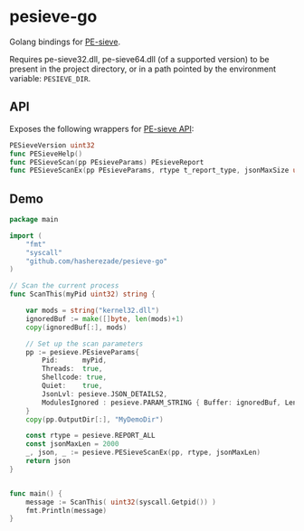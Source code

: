 # pesieve-go
Golang bindings for [PE-sieve](https://github.com/hasherezade/pe-sieve/).

Requires pe-sieve32.dll, pe-sieve64.dll (of a supported version) to be present in the project directory, or in a path pointed by the environment variable: `PESIEVE_DIR`.

## API

Exposes the following wrappers for [PE-sieve API](https://github.com/hasherezade/pe-sieve/wiki/5.-API):

```go
PESieveVersion uint32
func PESieveHelp()
func PESieveScan(pp PEsieveParams) PEsieveReport 
func PESieveScanEx(pp PEsieveParams, rtype t_report_type, jsonMaxSize uint32) (PEsieveReport, string, uint32)
```

## Demo

```go
package main

import (
	"fmt"
	"syscall"
	"github.com/hasherezade/pesieve-go"
)

// Scan the current process
func ScanThis(myPid uint32) string {

	var mods = string("kernel32.dll")
	ignoredBuf := make([]byte, len(mods)+1)
	copy(ignoredBuf[:], mods)

	// Set up the scan parameters
	pp := pesieve.PEsieveParams{
		Pid:      myPid,
		Threads:  true,
		Shellcode: true,
		Quiet:    true,
		JsonLvl: pesieve.JSON_DETAILS2,
		ModulesIgnored : pesieve.PARAM_STRING { Buffer: ignoredBuf, Length: uint32(len(mods)) },
	}
	copy(pp.OutputDir[:], "MyDemoDir")

	const rtype = pesieve.REPORT_ALL
	const jsonMaxLen = 2000
	_, json, _ := pesieve.PESieveScanEx(pp, rtype, jsonMaxLen)
	return json
}


func main() {
	message := ScanThis( uint32(syscall.Getpid()) )
	fmt.Println(message)
}
```
